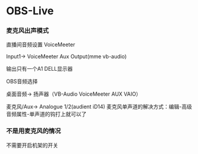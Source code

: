 <!--
 * @Author: your name
 * @Date: 2021-04-26 22:52:13
 * @LastEditTime: 2021-04-26 23:11:21
 * @LastEditors: Please set LastEditors
 * @Description: In User Settings Edit
 * @FilePath: /undefined/Users/itgoyo/Documents/Github/OBS-Live/README.md
-->
# OBS-Live

### 麦克风出声模式

直播间音频设置 VoiceMeeter 

Input1-> VoiceMeeter Aux Output(mme vb-audio)

输出只有一个A1 DELL显示器

OBS音频选择

桌面音频-> 扬声器（VB-Audio VoiceMeeter AUX VAIO）

麦克风/Aux-> Analogue 1/2(audient iD14) 麦克风单声道的解决方式：编辑-高级音频属性-单声道的钩打上就可以了

### 不是用麦克风的情况

不需要开启机架的开关


